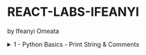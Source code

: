 # REACT-LABS-IFEANYI
by Ifeanyi Omeata

<details>
  <summary>1 - Python Basics - Print String & Comments</summary>

  ### 1. Print String
  
  ```py
  print("Hello World!")
  print("Python is easy!")

  if __name__ == '__main__':
      print('Completed!')
  ```

  ```

  ```

</details>
